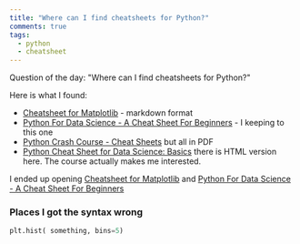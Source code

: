 ```yaml
---
title: "Where can I find cheatsheets for Python?"
comments: true
tags:
  - python
  - cheatsheet
---
```


Question of the day: "Where can I find cheatsheets for Python?"

Here is what I found:

* [Cheatsheet for Matplotlib](https://github.com/juliangaal/python-cheat-sheet/blob/master/Matplotlib/Matplotlib.md) - markdown format
* [Python For Data Science - A Cheat Sheet For Beginners](https://www.datacamp.com/community/tutorials/python-data-science-cheat-sheet-basics) - I keeping to this one
* [Python Crash Course - Cheat Sheets](https://ehmatthes.github.io/pcc/cheatsheets/README.html) but all in PDF
* [Python Cheat Sheet for Data Science: Basics](https://www.dataquest.io/blog/python-cheat-sheet/) there is HTML version here. The course actually makes me interested.

I ended up opening [Cheatsheet for Matplotlib](https://github.com/juliangaal/python-cheat-sheet/blob/master/Matplotlib/Matplotlib.md) 
and [Python For Data Science - A Cheat Sheet For Beginners](https://www.datacamp.com/community/tutorials/python-data-science-cheat-sheet-basics)

### Places I got the syntax wrong

```python
plt.hist( something, bins=5)
```